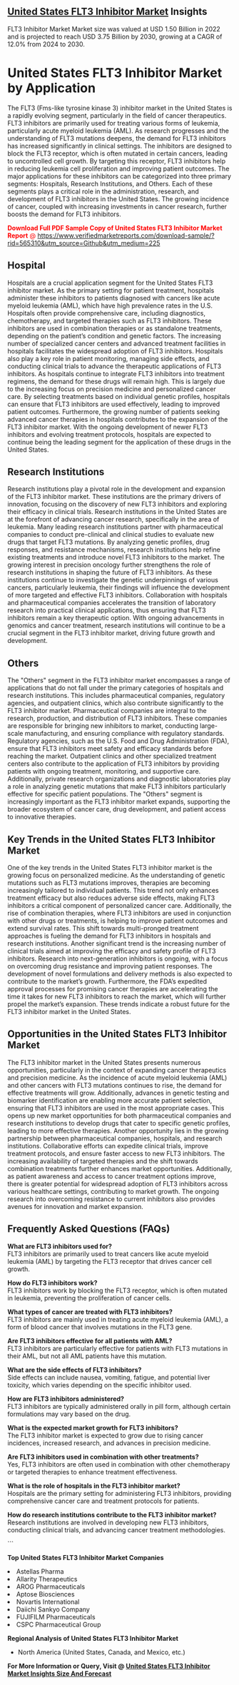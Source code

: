 <h2><a href="https://www.verifiedmarketreports.com/download-sample/?rid=565310&amp;utm_source=Github&amp;utm_medium=225" target="_blank">United States FLT3 Inhibitor Market</a> Insights</h2><p>FLT3 Inhibitor Market Market size was valued at USD 1.50 Billion in 2022 and is projected to reach USD 3.75 Billion by 2030, growing at a CAGR of 12.0% from 2024 to 2030.</p><p> <h1>United States FLT3 Inhibitor Market by Application</h1> <p>The FLT3 (Fms-like tyrosine kinase 3) inhibitor market in the United States is a rapidly evolving segment, particularly in the field of cancer therapeutics. FLT3 inhibitors are primarily used for treating various forms of leukemia, particularly acute myeloid leukemia (AML). As research progresses and the understanding of FLT3 mutations deepens, the demand for FLT3 inhibitors has increased significantly in clinical settings. The inhibitors are designed to block the FLT3 receptor, which is often mutated in certain cancers, leading to uncontrolled cell growth. By targeting this receptor, FLT3 inhibitors help in reducing leukemia cell proliferation and improving patient outcomes. The major applications for these inhibitors can be categorized into three primary segments: Hospitals, Research Institutions, and Others. Each of these segments plays a critical role in the administration, research, and development of FLT3 inhibitors in the United States. The growing incidence of cancer, coupled with increasing investments in cancer research, further boosts the demand for FLT3 inhibitors. <p><span class=""><span style="color: #ff0000;"><strong>Download Full PDF Sample Copy of United States FLT3 Inhibitor Market Report</strong> @ </span><a href="https://www.verifiedmarketreports.com/download-sample/?rid=565310&amp;utm_source=Github&amp;utm_medium=225" target="_blank">https://www.verifiedmarketreports.com/download-sample/?rid=565310&amp;utm_source=Github&amp;utm_medium=225</a></span></p></p> <h2>Hospital</h2> <p>Hospitals are a crucial application segment for the United States FLT3 inhibitor market. As the primary setting for patient treatment, hospitals administer these inhibitors to patients diagnosed with cancers like acute myeloid leukemia (AML), which have high prevalence rates in the U.S. Hospitals often provide comprehensive care, including diagnostics, chemotherapy, and targeted therapies such as FLT3 inhibitors. These inhibitors are used in combination therapies or as standalone treatments, depending on the patient’s condition and genetic factors. The increasing number of specialized cancer centers and advanced treatment facilities in hospitals facilitates the widespread adoption of FLT3 inhibitors. Hospitals also play a key role in patient monitoring, managing side effects, and conducting clinical trials to advance the therapeutic applications of FLT3 inhibitors. As hospitals continue to integrate FLT3 inhibitors into treatment regimens, the demand for these drugs will remain high. This is largely due to the increasing focus on precision medicine and personalized cancer care. By selecting treatments based on individual genetic profiles, hospitals can ensure that FLT3 inhibitors are used effectively, leading to improved patient outcomes. Furthermore, the growing number of patients seeking advanced cancer therapies in hospitals contributes to the expansion of the FLT3 inhibitor market. With the ongoing development of newer FLT3 inhibitors and evolving treatment protocols, hospitals are expected to continue being the leading segment for the application of these drugs in the United States.</p> <h2>Research Institutions</h2> <p>Research institutions play a pivotal role in the development and expansion of the FLT3 inhibitor market. These institutions are the primary drivers of innovation, focusing on the discovery of new FLT3 inhibitors and exploring their efficacy in clinical trials. Research institutions in the United States are at the forefront of advancing cancer research, specifically in the area of leukemia. Many leading research institutions partner with pharmaceutical companies to conduct pre-clinical and clinical studies to evaluate new drugs that target FLT3 mutations. By analyzing genetic profiles, drug responses, and resistance mechanisms, research institutions help refine existing treatments and introduce novel FLT3 inhibitors to the market. The growing interest in precision oncology further strengthens the role of research institutions in shaping the future of FLT3 inhibitors. As these institutions continue to investigate the genetic underpinnings of various cancers, particularly leukemia, their findings will influence the development of more targeted and effective FLT3 inhibitors. Collaboration with hospitals and pharmaceutical companies accelerates the transition of laboratory research into practical clinical applications, thus ensuring that FLT3 inhibitors remain a key therapeutic option. With ongoing advancements in genomics and cancer treatment, research institutions will continue to be a crucial segment in the FLT3 inhibitor market, driving future growth and development.</p> <h2>Others</h2> <p>The "Others" segment in the FLT3 inhibitor market encompasses a range of applications that do not fall under the primary categories of hospitals and research institutions. This includes pharmaceutical companies, regulatory agencies, and outpatient clinics, which also contribute significantly to the FLT3 inhibitor market. Pharmaceutical companies are integral to the research, production, and distribution of FLT3 inhibitors. These companies are responsible for bringing new inhibitors to market, conducting large-scale manufacturing, and ensuring compliance with regulatory standards. Regulatory agencies, such as the U.S. Food and Drug Administration (FDA), ensure that FLT3 inhibitors meet safety and efficacy standards before reaching the market. Outpatient clinics and other specialized treatment centers also contribute to the application of FLT3 inhibitors by providing patients with ongoing treatment, monitoring, and supportive care. Additionally, private research organizations and diagnostic laboratories play a role in analyzing genetic mutations that make FLT3 inhibitors particularly effective for specific patient populations. The "Others" segment is increasingly important as the FLT3 inhibitor market expands, supporting the broader ecosystem of cancer care, drug development, and patient access to innovative therapies.</p> <h2>Key Trends in the United States FLT3 Inhibitor Market</h2> <p>One of the key trends in the United States FLT3 inhibitor market is the growing focus on personalized medicine. As the understanding of genetic mutations such as FLT3 mutations improves, therapies are becoming increasingly tailored to individual patients. This trend not only enhances treatment efficacy but also reduces adverse side effects, making FLT3 inhibitors a critical component of personalized cancer care. Additionally, the rise of combination therapies, where FLT3 inhibitors are used in conjunction with other drugs or treatments, is helping to improve patient outcomes and extend survival rates. This shift towards multi-pronged treatment approaches is fueling the demand for FLT3 inhibitors in hospitals and research institutions. Another significant trend is the increasing number of clinical trials aimed at improving the efficacy and safety profile of FLT3 inhibitors. Research into next-generation inhibitors is ongoing, with a focus on overcoming drug resistance and improving patient responses. The development of novel formulations and delivery methods is also expected to contribute to the market’s growth. Furthermore, the FDA’s expedited approval processes for promising cancer therapies are accelerating the time it takes for new FLT3 inhibitors to reach the market, which will further propel the market’s expansion. These trends indicate a robust future for the FLT3 inhibitor market in the United States.</p> <h2>Opportunities in the United States FLT3 Inhibitor Market</h2> <p>The FLT3 inhibitor market in the United States presents numerous opportunities, particularly in the context of expanding cancer therapeutics and precision medicine. As the incidence of acute myeloid leukemia (AML) and other cancers with FLT3 mutations continues to rise, the demand for effective treatments will grow. Additionally, advances in genetic testing and biomarker identification are enabling more accurate patient selection, ensuring that FLT3 inhibitors are used in the most appropriate cases. This opens up new market opportunities for both pharmaceutical companies and research institutions to develop drugs that cater to specific genetic profiles, leading to more effective therapies. Another opportunity lies in the growing partnership between pharmaceutical companies, hospitals, and research institutions. Collaborative efforts can expedite clinical trials, improve treatment protocols, and ensure faster access to new FLT3 inhibitors. The increasing availability of targeted therapies and the shift towards combination treatments further enhances market opportunities. Additionally, as patient awareness and access to cancer treatment options improve, there is greater potential for widespread adoption of FLT3 inhibitors across various healthcare settings, contributing to market growth. The ongoing research into overcoming resistance to current inhibitors also provides avenues for innovation and market expansion.</p> <h2>Frequently Asked Questions (FAQs)</h2> <p><strong>What are FLT3 inhibitors used for?</strong><br>FLT3 inhibitors are primarily used to treat cancers like acute myeloid leukemia (AML) by targeting the FLT3 receptor that drives cancer cell growth.</p> <p><strong>How do FLT3 inhibitors work?</strong><br>FLT3 inhibitors work by blocking the FLT3 receptor, which is often mutated in leukemia, preventing the proliferation of cancer cells.</p> <p><strong>What types of cancer are treated with FLT3 inhibitors?</strong><br>FLT3 inhibitors are mainly used in treating acute myeloid leukemia (AML), a form of blood cancer that involves mutations in the FLT3 gene.</p> <p><strong>Are FLT3 inhibitors effective for all patients with AML?</strong><br>FLT3 inhibitors are particularly effective for patients with FLT3 mutations in their AML, but not all AML patients have this mutation.</p> <p><strong>What are the side effects of FLT3 inhibitors?</strong><br>Side effects can include nausea, vomiting, fatigue, and potential liver toxicity, which varies depending on the specific inhibitor used.</p> <p><strong>How are FLT3 inhibitors administered?</strong><br>FLT3 inhibitors are typically administered orally in pill form, although certain formulations may vary based on the drug.</p> <p><strong>What is the expected market growth for FLT3 inhibitors?</strong><br>The FLT3 inhibitor market is expected to grow due to rising cancer incidences, increased research, and advances in precision medicine.</p> <p><strong>Are FLT3 inhibitors used in combination with other treatments?</strong><br>Yes, FLT3 inhibitors are often used in combination with other chemotherapy or targeted therapies to enhance treatment effectiveness.</p> <p><strong>What is the role of hospitals in the FLT3 inhibitor market?</strong><br>Hospitals are the primary setting for administering FLT3 inhibitors, providing comprehensive cancer care and treatment protocols for patients.</p> <p><strong>How do research institutions contribute to the FLT3 inhibitor market?</strong><br>Research institutions are involved in developing new FLT3 inhibitors, conducting clinical trials, and advancing cancer treatment methodologies.</p> ```</p><p><strong>Top United States FLT3 Inhibitor Market Companies</strong></p><div data-test-id=""><p><li>Astellas Pharma</li><li> Allarity Therapeutics</li><li> AROG Pharmaceuticals</li><li> Aptose Biosciences</li><li> Novartis International</li><li> Daiichi Sankyo Company</li><li> FUJIFILM Pharmaceuticals</li><li> CSPC Pharmaceutical Group</li></p><div><strong>Regional Analysis of&nbsp;United States FLT3 Inhibitor Market</strong></div><ul><li dir="ltr"><p dir="ltr">North America&nbsp;(United States, Canada, and Mexico, etc.)</p></li></ul><p><strong>For More Information or Query, Visit @&nbsp;</strong><strong><a href="https://www.verifiedmarketreports.com/product/flt3-inhibitor-market/?utm_source=Github&amp;utm_medium=225" target="_blank">United States FLT3 Inhibitor Market Insights Size And Forecast</a></strong></p></div>

